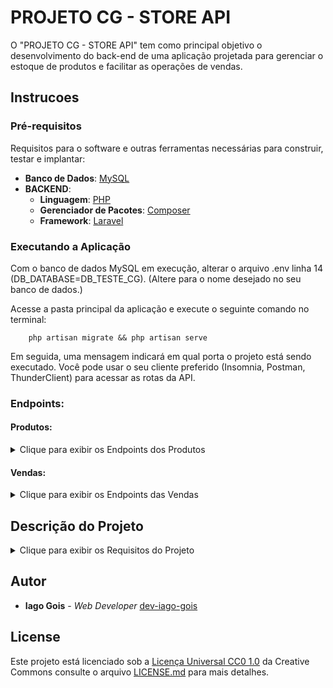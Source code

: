 # PROJETO CG - STORE API

O "PROJETO CG - STORE API" tem como principal objetivo o desenvolvimento do back-end de uma aplicação projetada para gerenciar o estoque de produtos e facilitar as operações de vendas.

## Instrucoes

### Pré-requisitos

Requisitos para o software e outras ferramentas necessárias para construir, testar e implantar:

-   **Banco de Dados**: [MySQL](https://www.mysql.com/)
-   **BACKEND**:
    -   **Linguagem**: [PHP](https://www.php.net/)
    -   **Gerenciador de Pacotes**: [Composer](https://getcomposer.org/)
    -   **Framework**: [Laravel](https://laravel.com/docs/10.x/installation)

### Executando a Aplicação

Com o banco de dados MySQL em execução, alterar o arquivo .env linha 14 (DB_DATABASE=DB_TESTE_CG).
(Altere para o nome desejado no seu banco de dados.)

Acesse a pasta principal da aplicação e execute o seguinte comando no terminal:

```shell
    php artisan migrate && php artisan serve
```

Em seguida, uma mensagem indicará em qual porta o projeto está sendo executado.
Você pode usar o seu cliente preferido (Insomnia, Postman, ThunderClient) para acessar as rotas da API.

### Endpoints:

#### Produtos:

<details>
<summary>Clique para exibir os Endpoints dos Produtos</summary>

-   **GET** [http://localhost:8000/products](http://localhost:8000/products)
    -   (Lista todos os produtos)
-   **GET** [http://localhost:8000/products/:id](http://localhost:8000/products/:id)
    -   (Retorna produto pelo id)
-   **POST** [http://localhost:8000/products](http://localhost:8000/products)
    -   (Cadastra um produto)
        -   **Exemplo de corpo da requisição em formato JSON**:
        ```json
        {
            "name": "nome do produto",
            "description": "descrição do produto",
            "price": 1.99,
            "stock": 100
        }
        ```
-   **PATCH** [http://localhost:8000/products/:id](http://localhost:8000/products/:id)
    -   (Atualiza um produto)
-   **DELETE** [http://localhost:8000/products/:id](http://localhost:8000/products/:id)
    -   (Deleta um produto)

</details>

#### Vendas:

<details>
<summary>Clique para exibir os Endpoints das Vendas</summary>

-   **GET** [http://localhost:8000/sales](http://localhost:8000/sales)
    -   (Histórico de Vendas)
-   **POST** [http://localhost:8000/sales](http://localhost:8000/sales)
    -   (Cria uma venda)
    -   **Exemplo de corpo em formato JSON**:
    ```json
    {
        "product_id": 1,
        "quantity": 5
    }
    ```
-   **PATCH** [http://localhost:8000/sales/:id](http://localhost:8000/sales/:id)
    -   (Atualiza uma venda)
    -   **Exemplo de corpo em formato JSON**:
    ```json
    {
        "product_id": 1,
        "quantity": 5
    }
    ```
-   **PATCH** [http://localhost:8000/sales/:id/cancel](http://localhost:8000/sales/:id/cancel) - (Cencela uma venda) - **Exemplo de corpo em formato JSON**:
`json
    {
        "status": "canceled"
    }
    `
</details>

## Descrição do Projeto

<details>
<summary>Clique para exibir os Requisitos do Projeto</summary>

<details>
<summary>REQUISITO 1</summary>

Criar um endpoint que permita o cadastro de um novo produto com os campos: name, description, price e stock. Nome, descrição, preço e quantidade em estoque, respectivamente.

-   **POST** [http://localhost:8000/products](http://localhost:8000/products) - (Cadastra um produto) - **Exemplo de corpo da requisição em formato JSON**:
```json
    {
        "name": "nome do produto",
        "description": "descrição do produto",
        "price": 1.99,
        "stock": 100
    }
```
</details>

<details>
<summary>REQUISITO 2</summary>

Implementar um endpoint para listar todos os produtos disponíveis no estoque.

-   **GET** [http://localhost:8000/products](http://localhost:8000/products) - (Lista todos os produtos)
</details>

<details>
<summary>REQUISITO 3</summary>

Desenvolver um endpoint para obter os detalhes de um produto através do ID.

-   **GET** [http://localhost:8000/products/:id](http://localhost:8000/products/:id)
    -   (Retorna produto pelo id)
</details>

<details>
<summary>REQUISITO 4</summary>

Criar um endpoint para atualizar as informações de um produto através do ID.

-   **PATCH** [http://localhost:8000/products/:id](http://localhost:8000/products/:id)
    -   (Atualiza um produto, pode-se passar os campos completos, como no exemplo, ou apenas algumas colunas)
```json
    {
        "name": "nome do produto",
        "description": "descrição do produto",
        "price": 1.99,
        "stock": 100
    }
```
</details>

<details>
<summary>REQUISITO 5</summary>

Implementar um endpoint para excluir um produto através do ID.

-   **DELETE** [http://localhost:8000/products/:id](http://localhost:8000/products/:id)
    -   (Deleta um produto)
</details>

<details>
<summary>REQUISITO 6</summary>

Adicionar um novo endpoint que permita realizar uma venda, onde o produto é selecionado e a quantidade vendida é registrada. Isso deve reduzir a quantidade de estoque do produto.

-   **POST** [http://localhost:8000/sales](http://localhost:8000/sales)
    -   (Cria uma venda)
    -   **Exemplo de corpo em formato JSON**:
    ```json
    {
        "products": [
        { "product_id": 1, "quantity": 5 },
        { "product_id": 2, "quantity": 3 },
        // Outros produtos
    ]
    }

    ```
</details>

<details>
<summary>REQUISITO 7</summary>

Garantir que a quantidade em estoque seja atualizada automaticamente quando novas unidades são vendidas.(complemento do requisito anterior)

</details>


<details>
<summary>REQUISITO 8</summary>

Adicionar um novo endpoint que permita cancelar uma venda, onde o produto é selecionado e a quantidade vendida é registrada. Isso deve aumentar a quantidade de estoque do produto.

-   **PATCH** [http://localhost:8000/sales/:id/cancel](http://localhost:8000/sales/:id/cancel)
    - (Cencela uma venda)
    - **Exemplo de corpo em formato JSON**:
    ```json
        {
            "status": "canceled"
        }
    ```
</details>

### REQUISITO 9

Adicionar um novo endpoint que permita editar uma venda, onde o produto é selecionado e a quantidade vendida é registrada. Isso deve reduzir ou aumentar a quantidade em estoque do produto dependendo da edição.

### REQUISITO 10

Criar um endpoint para listar o histórico de vendas, incluindo informações sobre os produtos vendidos, quantidades e data da venda.

</details>

## Autor

-   **Iago Gois** - _Web Developer_
    [dev-iago-gois](https://github.com/dev-iago-gois)

## License

Este projeto está licenciado sob a [Licença Universal CC0 1.0](LICENSE.md) da Creative Commons
consulte o arquivo [LICENSE.md](LICENSE.md) para mais detalhes.

